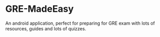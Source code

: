 # GRE-MadeEasy
An android application, perfect for preparing for GRE exam with lots of resources, guides and lots of quizzes. 
